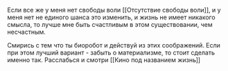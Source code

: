 Если все же у меня нет свободы воли [[Отсутствие свободы воли]], и у меня нет не единого шанса это изменить, и жизнь не имеет никакого смысла, то лучше мне быть счастливым в этом существовании, чем несчастным.

Смирись  с тем что ты биоробот и действуй из этих соображений. Если при этом лучший вариант - забыть о материализме, то стоит сделать именно так.
Расслабься и смотри [[Кино под названием жизнь]]